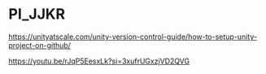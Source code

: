 # PI_JJKR

<https://unityatscale.com/unity-version-control-guide/how-to-setup-unity-project-on-github/>

<https://youtu.be/rJqP5EesxLk?si=3xufrUGxzjVD2QVG>
